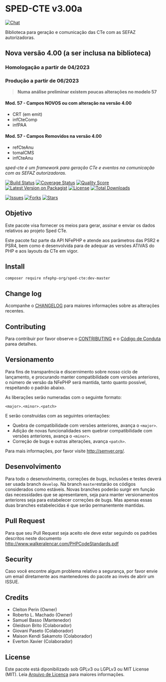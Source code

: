 # SPED-CTE v3.00a

[![Chat][ico-gitter]][link-gitter]

Biblioteca para geração e comunicação das CTe com as SEFAZ autorizadoras.

## Nova versão 4.00 (a ser inclusa na biblioteca)

### Homologação a partir de 04/2023
### Produção a partir de 06/2023

>**Numa análise preliminar existem poucas alterações no modelo 57**

#### Mod. 57 - Campos NOVOS ou com alteração na versão 4.00
- CRT  (em emit)
- infCteComp 
- infPAA

#### Mod. 57 - Campos Removidos na versão 4.00
- refCteAnu
- tomaICMS
- infCteAnu

*sped-cte é um framework para geração CTe e eventos na comunicação com as SEFAZ autorizadoras.*

[![Build Status][ico-travis]][link-travis]
[![Coverage Status][ico-scrutinizer]][link-scrutinizer]
[![Quality Score][ico-code-quality]][link-code-quality]
[![Latest Version on Packagist][ico-version]][link-packagist]
[![License][ico-license]][link-packagist]
[![Total Downloads][ico-downloads]][link-downloads]

[![Issues][ico-issues]][link-issues]
[![Forks][ico-forks]][link-forks]
[![Stars][ico-stars]][link-stars]


## Objetivo

Este pacote visa fornecer os meios para gerar, assinar e enviar os dados relativos ao projeto Sped CTe.

Este pacote faz parte da API NFePHP e atende aos parâmetros das PSR2 e PSR4, bem como é desenvolvida para de adequar as versões ATIVAS do PHP e aos layouts da CTe em vigor.

## Install

```sh
composer require nfephp-org/sped-cte:dev-master
```

## Change log

Acompanhe o [CHANGELOG](CHANGELOG.md) para maiores informações sobre as alterações recentes.


## Contributing

Para contribuir por favor observe o [CONTRIBUTING](CONTRIBUTING.md) e o  [Código de Conduta](CONDUCT.md) parea detalhes.

## Versionamento

Para fins de transparência e discernimento sobre nosso ciclo de lançamento, e procurando manter compatibilidade com versões anteriores, o número de versão da NFePHP 
será mantida, tanto quanto possível, respeitando o padrão abaixo.

As liberações serão numeradas com o seguinte formato:

`<major>.<minor>.<patch>`

E serão construídas com as seguintes orientações:

* Quebra de compatibilidade com versões anteriores, avança o `<major>`.
* Adição de novas funcionalidades sem quebrar compatibilidade com versões anteriores, avança o `<minor>`.
* Correção de bugs e outras alterações, avança `<patch>`.

Para mais informações, por favor visite <http://semver.org/>.

## Desenvolvimento

Para todo o desenvolvimento, correções de bugs, inclusões e testes deverá ser usada branch `develop`. 
Na branch `master`estarão os códigos considerados como estáveis.
Novas branches poderão surgir em função das necessidades que se apresentarem, seja para manter versionamentos anteriores seja para estabelecer correções de bugs. Mas apenas essas duas branches estabelecidas é que serão permanentente mantidas. 

## Pull Request

Para que seu Pull Request seja aceito ele deve estar seguindo os padrões descritos neste documento <http://www.walkeralencar.com/PHPCodeStandards.pdf>


## Security

Caso você encontre algum problema relativo a segurança, por favor envie um email diretamente aos mantenedores do pacote ao invés de abrir um ISSUE.

## Credits

- Cleiton Perin (Owner)
- Roberto L. Machado (Owner)
- Samuel Basso (Mantenedor)
- Gleidson Brito (Colaborador)
- Giovani Paseto (Colaborador)
- Maison Kendi Sakamoto (Colaborador)
- Everton Xavier (Colaborador)

## License

Este pacote está diponibilizado sob GPLv3 ou LGPLv3 ou MIT License (MIT). Leia  [Arquivo de Licença](LICENSE.md) para maiores informações.


[ico-stars]: https://img.shields.io/github/stars/nfephp-org/sped-cte.svg?style=flat-square
[ico-forks]: https://img.shields.io/github/forks/nfephp-org/sped-cte.svg?style=flat-square
[ico-issues]: https://img.shields.io/github/issues/nfephp-org/sped-cte.svg?style=flat-square
[ico-travis]: https://img.shields.io/travis/nfephp-org/sped-cte/master.svg?style=flat-square
[ico-scrutinizer]: https://img.shields.io/scrutinizer/coverage/g/nfephp-org/sped-cte.svg?style=flat-square
[ico-code-quality]: https://img.shields.io/scrutinizer/g/nfephp-org/sped-cte.svg?style=flat-square
[ico-downloads]: https://img.shields.io/packagist/dt/nfephp-org/sped-cte.svg?style=flat-square
[ico-version]: https://img.shields.io/packagist/v/nfephp-org/sped-cte.svg?style=flat-square
[ico-license]: https://poser.pugx.org/nfephp-org/nfephp/license.svg?style=flat-square
[ico-gitter]: https://img.shields.io/badge/GITTER-4%20users%20online-green.svg?style=flat-square

[link-packagist]: https://packagist.org/packages/nfephp-org/sped-cte
[link-travis]: https://travis-ci.org/nfephp-org/sped-cte
[link-scrutinizer]: https://scrutinizer-ci.com/g/nfephp-org/sped-cte/code-structure
[link-code-quality]: https://scrutinizer-ci.com/g/nfephp-org/sped-cte
[link-downloads]: https://packagist.org/packages/nfephp-org/sped-cte
[link-author]: https://github.com/nfephp-org
[link-issues]: https://github.com/nfephp-org/sped-cte/issues
[link-forks]: https://github.com/nfephp-org/sped-cte/network
[link-stars]: https://github.com/nfephp-org/sped-cte/stargazers
[link-gitter]: https://gitter.im/nfephp-org/sped-cte?utm_source=badge&utm_medium=badge&utm_campaign=pr-badge&utm_content=badge
